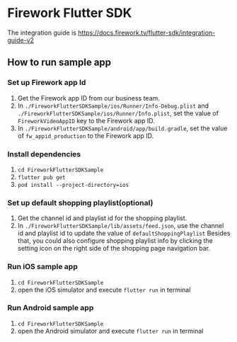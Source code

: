# Firework Flutter SDK

The integration guide is https://docs.firework.tv/flutter-sdk/integration-guide-v2

## How to run sample app

### Set up Firework app Id

 1. Get the Firework app ID from our business team.
 2. In `./FireworkFlutterSDKSample/ios/Runner/Info-Debug.plist` and `./FireworkFlutterSDKSample/ios/Runner/Info.plist`, set the value of `FireworkVideoAppID` key to the Firework app ID.
 3. In `./FireworkFlutterSDKSample/android/app/build.gradle`, set the value of `fw_appid_production` to the Firework app ID.

### Install dependencies

 1. `cd FireworkFlutterSDKSample`
 2. `flutter pub get`
 3. `pod install --project-directory=ios`

### Set up default shopping playlist(optional)
 1. Get the channel id and playlist id for the shopping playlist.
 2. In `./FireworkFlutterSDKSample/lib/assets/feed.json`, use the channel id and playlist id to update the value of `defaultShoppingPlaylist`
Besides that, you could also configure shopping playlist info by clicking the setting icon on the right side of the shopping page navigation bar.

### Run iOS sample app
 1. `cd FireworkFlutterSDKSample`
 2. open the iOS simulator and execute `flutter run` in terminal

### Run Android sample app
 1. `cd FireworkFlutterSDKSample`
 2. open the Android simulator and execute `flutter run` in terminal
